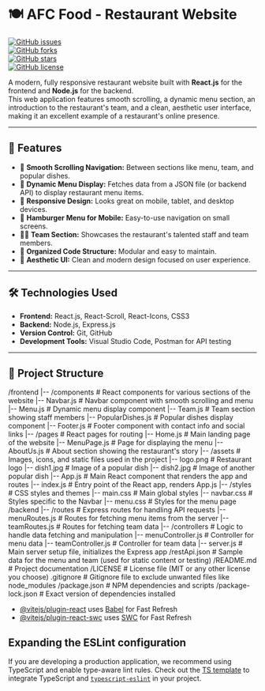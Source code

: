 # 🍽️ AFC Food - Restaurant Website

[![GitHub issues](https://img.shields.io/github/issues/your-username/your-repo-name)](https://github.com/your-username/your-repo-name/issues)  
[![GitHub forks](https://img.shields.io/github/forks/your-username/your-repo-name)](https://github.com/your-username/your-repo-name/network)  
[![GitHub stars](https://img.shields.io/github/stars/your-username/your-repo-name)](https://github.com/your-username/your-repo-name/stargazers)  
[![GitHub license](https://img.shields.io/github/license/your-username/your-repo-name)](https://github.com/your-username/your-repo-name/blob/main/LICENSE)

A modern, fully responsive restaurant website built with **React.js** for the frontend and **Node.js** for the backend.  
This web application features smooth scrolling, a dynamic menu section, an introduction to the restaurant's team, and a clean, aesthetic user interface, making it an excellent example of a restaurant's online presence.

---

## 🚀 Features
- 🍴 **Smooth Scrolling Navigation:** Between sections like menu, team, and popular dishes.
- 📜 **Dynamic Menu Display:** Fetches data from a JSON file (or backend API) to display restaurant menu items.
- 📱 **Responsive Design:** Looks great on mobile, tablet, and desktop devices.
- 🍔 **Hamburger Menu for Mobile:** Easy-to-use navigation on small screens.
- 👨‍🍳 **Team Section:** Showcases the restaurant's talented staff and team members.
- 🔄 **Organized Code Structure:** Modular and easy to maintain.
- 🎨 **Aesthetic UI:** Clean and modern design focused on user experience.

---

## 🛠️ Technologies Used
- **Frontend:** React.js, React-Scroll, React-Icons, CSS3
- **Backend:** Node.js, Express.js
- **Version Control:** Git, GitHub
- **Development Tools:** Visual Studio Code, Postman for API testing

---

## 📂 Project Structure
/frontend |-- /components # React components for various sections of the website |-- Navbar.js # Navbar component with smooth scrolling and menu |-- Menu.js # Dynamic menu display component |-- Team.js # Team section showing staff members |-- PopularDishes.js # Popular dishes display component |-- Footer.js # Footer component with contact info and social links |-- /pages # React pages for routing |-- Home.js # Main landing page of the website |-- MenuPage.js # Page for displaying the menu |-- AboutUs.js # About section showing the restaurant's story |-- /assets # Images, icons, and static files used in the project |-- logo.png # Restaurant logo |-- dish1.jpg # Image of a popular dish |-- dish2.jpg # Image of another popular dish |-- App.js # Main React component that renders the app and routes |-- index.js # Entry point of the React app, renders App.js |-- /styles # CSS styles and themes |-- main.css # Main global styles |-- navbar.css # Styles specific to the Navbar |-- menu.css # Styles for the menu page /backend |-- /routes # Express routes for handling API requests |-- menuRoutes.js # Routes for fetching menu items from the server |-- teamRoutes.js # Routes for fetching team data |-- /controllers # Logic to handle data fetching and manipulation |-- menuController.js # Controller for menu data |-- teamController.js # Controller for team data |-- server.js # Main server setup file, initializes the Express app /restApi.json # Sample data for the menu and team (used for static content or testing) /README.md # Project documentation /LICENSE # License file (MIT or any other license you choose) .gitignore # Gitignore file to exclude unwanted files like node_modules /package.json # NPM dependencies and scripts /package-lock.json # Exact version of dependencies installed



- [@vitejs/plugin-react](https://github.com/vitejs/vite-plugin-react/blob/main/packages/plugin-react/README.md) uses [Babel](https://babeljs.io/) for Fast Refresh
- [@vitejs/plugin-react-swc](https://github.com/vitejs/vite-plugin-react-swc) uses [SWC](https://swc.rs/) for Fast Refresh

## Expanding the ESLint configuration

If you are developing a production application, we recommend using TypeScript and enable type-aware lint rules. Check out the [TS template](https://github.com/vitejs/vite/tree/main/packages/create-vite/template-react-ts) to integrate TypeScript and [`typescript-eslint`](https://typescript-eslint.io) in your project.
